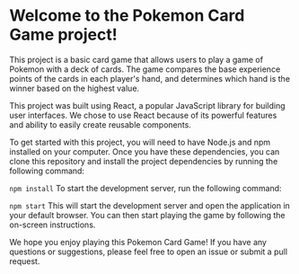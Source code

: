 # Welcome to the Pokemon Card Game project!

This project is a basic card game that allows users to play a game of Pokemon with a deck of cards. The game compares the base experience points of the cards in each player's hand, and determines which hand is the winner based on the highest value.

This project was built using React, a popular JavaScript library for building user interfaces. We chose to use React because of its powerful features and ability to easily create reusable components.

To get started with this project, you will need to have Node.js and npm installed on your computer. Once you have these dependencies, you can clone this repository and install the project dependencies by running the following command:

`npm install`
To start the development server, run the following command:

`npm start`
This will start the development server and open the application in your default browser. You can then start playing the game by following the on-screen instructions.

We hope you enjoy playing this Pokemon Card Game! If you have any questions or suggestions, please feel free to open an issue or submit a pull request.
